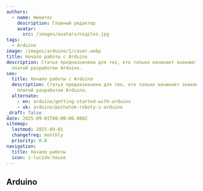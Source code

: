 ```yaml
---
authors:
  - name: Никитос
    description: Главный редактор
    avatar:
      src: /images/avatars/niqitos.jpg
tags:
  - Arduino
image: /images/arduino/1/cover.webp
title: Начало работы с Arduino
description: Статья предназначена для тех, кто только начинает знакомство с
  платой разработки Arduino.
seo:
  title: Начало работы с Arduino
  description: Статья предназначена для тех, кто только начинает знакомство с
    платой разработки Arduino.
  alternate:
    - en: arduino/getting-started-with-arduino
    - uk: arduino/pochatok-roboty-z-arduino
_draft: false
date: 2025-09-01T00:00:00.000Z
sitemap:
  lastmod: 2025-09-01
  changefreq: monthly
  priority: 0.8
navigation:
  title: Начало работы
  icon: i-lucide:house
---
```


## Arduino
